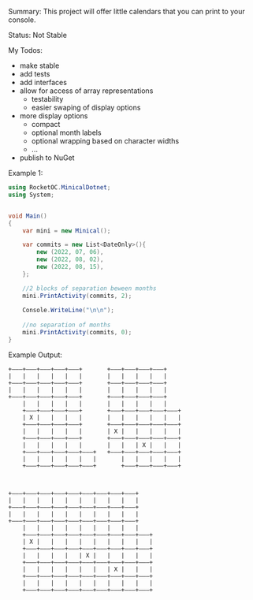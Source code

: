 Summary:
This project will offer little calendars that you can print to your console.

Status:
Not Stable

My Todos:
* make stable
* add tests
* add interfaces
* allow for access of array representations
    * testability
    * easier swaping of display options
* more display options
    * compact
    * optional month labels
    * optional wrapping based on character widths
    * ...
* publish to NuGet

Example 1:
```csharp
using RocketOC.MinicalDotnet;
using System;


void Main()
{
	var mini = new Minical();

	var commits = new List<DateOnly>(){
		new (2022, 07, 06),
		new (2022, 08, 02),
		new (2022, 08, 15),
	};

	//2 blocks of separation beween months
	mini.PrintActivity(commits, 2);
	
	Console.WriteLine("\n\n");
	
	//no separation of months
	mini.PrintActivity(commits, 0);
}
```

Example Output:

```
+―――+―――+―――+―――+―――+       +―――+―――+―――+―――+                   
|   |   |   |   |   |       |   |   |   |   |                   
+―――+―――+―――+―――+―――+       +―――+―――+―――+―――+                   
|   |   |   |   |   |       |   |   |   |   |                   
+―――+―――+―――+―――+―――+       +―――+―――+―――+―――+                   
    |   |   |   |   |       |   |   |   |   |                   
    +―――+―――+―――+―――+       +―――+―――+―――+―――+―――+               
    | X |   |   |   |       |   |   |   |   |   |               
    +―――+―――+―――+―――+       +―――+―――+―――+―――+―――+               
    |   |   |   |   |       | X |   |   |   |   |               
    +―――+―――+―――+―――+       +―――+―――+―――+―――+―――+               
    |   |   |   |   |       |   |   | X |   |   |               
    +―――+―――+―――+―――+―――+   +―――+―――+―――+―――+―――+               
    |   |   |   |   |   |       |   |   |   |   |               
    +―――+―――+―――+―――+―――+       +―――+―――+―――+―――+               



+―――+―――+―――+―――+―――+―――+―――+―――+―――+           
|   |   |   |   |   |   |   |   |   |           
+―――+―――+―――+―――+―――+―――+―――+―――+―――+           
|   |   |   |   |   |   |   |   |   |           
+―――+―――+―――+―――+―――+―――+―――+―――+―――+           
    |   |   |   |   |   |   |   |   |           
    +―――+―――+―――+―――+―――+―――+―――+―――+―――+       
    | X |   |   |   |   |   |   |   |   |       
    +―――+―――+―――+―――+―――+―――+―――+―――+―――+       
    |   |   |   |   | X |   |   |   |   |       
    +―――+―――+―――+―――+―――+―――+―――+―――+―――+       
    |   |   |   |   |   |   | X |   |   |       
    +―――+―――+―――+―――+―――+―――+―――+―――+―――+       
    |   |   |   |   |   |   |   |   |   |       
    +―――+―――+―――+―――+―――+―――+―――+―――+―――+       
```